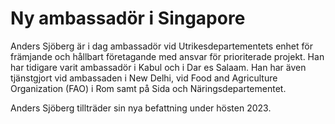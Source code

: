# Ny ambassadör i Singapore

Anders Sjöberg är i dag ambassadör vid Utrikesdepartementets enhet för främjande och hållbart företagande med ansvar för prioriterade projekt. Han har tidigare varit ambassadör i Kabul och i Dar es Salaam. Han har även tjänstgjort vid ambassaden i New Delhi, vid Food and Agriculture Organization (FAO) i Rom samt på Sida och Näringsdepartementet.

Anders Sjöberg tillträder sin nya befattning under hösten 2023.
